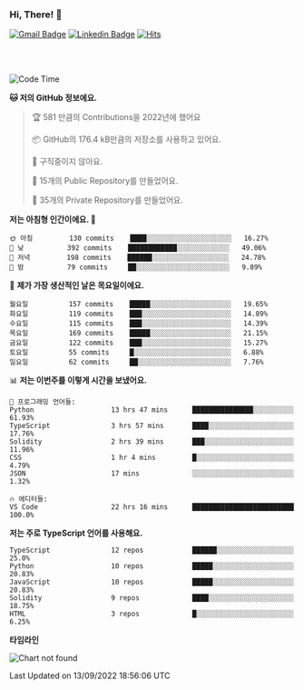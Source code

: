 ### Hi, There! 👋


[![Gmail Badge](https://img.shields.io/badge/-725psh@gmail.com-c14438?style=flat&logo=Gmail&logoColor=white&link=mailto:725psh@gmail.com)](mailto:725psh@gmail.com) 
[![Linkedin Badge](https://img.shields.io/badge/-soohanpark-0072b1?style=flat&logo=Linkedin&logoColor=white&link=https://www.linkedin.com/in/soohanpark/)](https://www.linkedin.com/in/soohanpark/) 
[![Hits](https://hits.seeyoufarm.com/api/count/incr/badge.svg?url=https%3A%2F%2Fgithub.com%2FSoohan-Park&count_bg=%23000000&title_bg=%23828282&icon=gradle.svg&icon_color=%23FFFFFF&title=Visited&edge_flat=false)](https://hits.seeyoufarm.com)  

<br />
<br />

<!--START_SECTION:waka-->
![Code Time](http://img.shields.io/badge/Code%20Time-262%20hrs%2040%20mins-blue)

**🐱 저의 GitHub 정보에요.** 

> 🏆 581 만큼의 Contributions을 2022년에 했어요
 > 
> 📦 GitHub의 176.4 kB만큼의 저장소를 사용하고 있어요. 
 > 
> 🚫 구직중이지 않아요.
 > 
> 📜 15개의 Public Repository를 만들었어요. 
 > 
> 🔑 35개의 Private Repository를 만들었어요.  
 > 
**저는 아침형 인간이에요. 🐤** 

```text
🌞 아침         130 commits    ████░░░░░░░░░░░░░░░░░░░░░   16.27% 
🌆 낮　         392 commits    ████████████░░░░░░░░░░░░░   49.06% 
🌃 저녁         198 commits    ██████░░░░░░░░░░░░░░░░░░░   24.78% 
🌙 밤　         79 commits     ██░░░░░░░░░░░░░░░░░░░░░░░   9.89%

```
📅 **제가 가장 생산적인 날은 목요일이에요.** 

```text
월요일          157 commits    █████░░░░░░░░░░░░░░░░░░░░   19.65% 
화요일          119 commits    ███░░░░░░░░░░░░░░░░░░░░░░   14.89% 
수요일          115 commits    ███░░░░░░░░░░░░░░░░░░░░░░   14.39% 
목요일          169 commits    █████░░░░░░░░░░░░░░░░░░░░   21.15% 
금요일          122 commits    ███░░░░░░░░░░░░░░░░░░░░░░   15.27% 
토요일          55 commits     █░░░░░░░░░░░░░░░░░░░░░░░░   6.88% 
일요일          62 commits     ██░░░░░░░░░░░░░░░░░░░░░░░   7.76%

```


📊 **저는 이번주를 이렇게 시간을 보냈어요.** 

```text
💬 프로그래밍 언어들: 
Python                   13 hrs 47 mins      ███████████████░░░░░░░░░░   61.93% 
TypeScript               3 hrs 57 mins       ████░░░░░░░░░░░░░░░░░░░░░   17.76% 
Solidity                 2 hrs 39 mins       ███░░░░░░░░░░░░░░░░░░░░░░   11.96% 
CSS                      1 hr 4 mins         █░░░░░░░░░░░░░░░░░░░░░░░░   4.79% 
JSON                     17 mins             ░░░░░░░░░░░░░░░░░░░░░░░░░   1.32%

🔥 에디터들: 
VS Code                  22 hrs 16 mins      █████████████████████████   100.0%

```

**저는 주로 TypeScript 언어를 사용해요.** 

```text
TypeScript               12 repos            ██████░░░░░░░░░░░░░░░░░░░   25.0% 
Python                   10 repos            █████░░░░░░░░░░░░░░░░░░░░   20.83% 
JavaScript               10 repos            █████░░░░░░░░░░░░░░░░░░░░   20.83% 
Solidity                 9 repos             ████░░░░░░░░░░░░░░░░░░░░░   18.75% 
HTML                     3 repos             █░░░░░░░░░░░░░░░░░░░░░░░░   6.25%

```


**타임라인**

![Chart not found](https://raw.githubusercontent.com/Soohan-Park/Soohan-Park/master/charts/bar_graph.png) 


 Last Updated on 13/09/2022 18:56:06 UTC
<!--END_SECTION:waka-->
